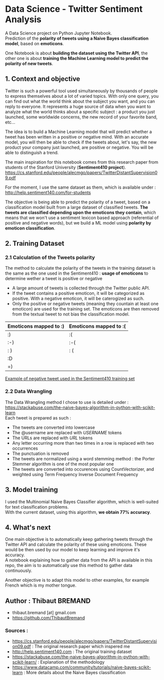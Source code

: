 # Data Science - Twitter Sentiment Analysis
A Data Science project on Python Jupyter Notebook.  
Prediction of the **polarity of tweets using a Naive Bayes classification model**, based on **emoticons**.  

One Notebook is about **building the dataset using the Twitter API**, the other one is about **training the Machine Learning model to predict the polarity of new tweets**.

## 1. Context and objective
Twitter is such a powerful tool used simultaneously by thousands of people to express themselves about a lot of varied topics. With only one query, you can find out what the world think about the subject you want, and you can reply to everyone. It represents a huge source of data when you want to analyze what the world thinks about a specific subject : a product you just launched, some worldwide concerns, the new record of your favorite band, etc...  

The idea is to build a Machine Learning model that will predict whether a tweet has been written in a positive or negative mind. With an accurate model, you will then be able to check if the tweets about, let's say, the new product your company just launched, are positive or negative. You will be able to distinguish a trend. 

The main inspiration for this notebook comes from this research paper from students of the Stanford University (**Sentiment410 project**).  
https://cs.stanford.edu/people/alecmgo/papers/TwitterDistantSupervision09.pdf  

For the moment, I use the same dataset as them, which is available under : http://help.sentiment140.com/for-students

The objective is being able to predict the polarity of a tweet, based on a classification model built from a large dataset of classified tweets. **The tweets are classified depending upon the emoticons they contain**, which means that we won't use a sentiment lexicon based approach (referential of positive and negative words), but we build a ML model using **polarity by emoticon classification**.  

## 2. Training Dataset 

### 2.1 Calculation of the Tweets polarity  
The method to calculate the polarity of the tweets in the training dataset is the same as the one used in the Sentiment410 : **usage of emoticons** to determine wether a tweet is positive or negative  
- A large amount of tweets is collected through the Twitter public API.
- If the tweet contains a positive emoticon, it will be categorized as positive. With a negative emoticon, it will be caterogized as such.  
- Only the positive or negative tweets (meaning they countain at least one emoticon) are used for the training set. The emoticons are then removed from the textual tweet to not bias the classification model. 

| Emoticons mapped to :) | Emoticons mapped to :( |
|---|---|
| :) | :( |
| :-) | :-( |
| : ) | : ( |
| :D |
| =) |

[Example of negative tweet used in the Sentiment410 training set](https://twitter.com/Karoli/status/1467811193)  

### 2.2 Data Wrangling  
The Data Wrangling method I chose to use is detailed under : https://stackabuse.com/the-naive-bayes-algorithm-in-python-with-scikit-learn  
Each tweet is prepared as such :  
- The tweets are converted into lowercase
- The @username are replaced with *USERNAME* tokens
- The URLs are replaced with *URL* tokens
- Any letter occurring more than two times in a row is replaced with two occurrences
- The punctuation is removed
- The tweets are normalized using a word stemming method : the Porter Stemmer algorithm is one of the most popular one  
- The tweets are converted into occurences using CountVectorizer, and weighted using Term Frequency Inverse Document Frequency  

## 3. Model training  
I used the Multinomial Naive Bayes Classifier algorithm, which is well-suited for text classification problems.  
With the current dataset, using this algorithm, **we obtain 77% accuracy**.

## 4. What's next  
One main objective is to automatically keep gathering tweets through the Twitter API and calculate the polarity of these using emoticons. These would be then used by our model to keep learning and improve it's accuracy.  
A notebook explaining how to gather data from the API is available in this repo, the aim is to automatically use this method to gather data continuously.  

Another objective is to adapt this model to other examples, for example French which is my mother tongue.  


## Author : Thibaut BREMAND  
- thibaut.bremand [at] gmail.com
- https://github.com/ThibautBremand

### Sources :  
- https://cs.stanford.edu/people/alecmgo/papers/TwitterDistantSupervision09.pdf : The original research paper which inspered me
- http://help.sentiment140.com  : The original training dataset  
- https://stackabuse.com/the-naive-bayes-algorithm-in-python-with-scikit-learn/ : Explanation of the methodology   
- https://www.datacamp.com/community/tutorials/naive-bayes-scikit-learn : More details about the Naive Bayes classification
